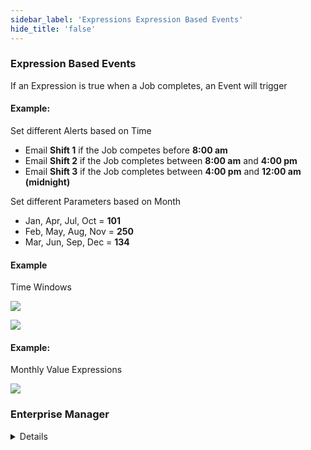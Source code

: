```yaml
---
sidebar_label: 'Expressions Expression Based Events'
hide_title: 'false'
---
```


### Expression Based Events

If an Expression is true when a Job completes, an Event will trigger

#### Example:

Set different Alerts based on Time

* Email **Shift 1** if the Job competes before **8:00 am**  
* Email **Shift 2** if the Job completes between **8:00 am** and **4:00 pm**  
* Email **Shift 3** if the Job completes between **4:00 pm** and **12:00 am (midnight)**  

Set different Parameters based on Month  

* Jan, Apr, Jul, Oct = **101**  
* Feb, May, Aug, Nov = **250**  
* Mar, Jun, Sep, Dec = **134**  

#### Example 

Time Windows

![](../static/imgadvanced/EventTriggerDetails_Expressions_sm.png)

![](../static/imgadvanced/Expression_Event_Email_SM.png)
  

#### Example:

Monthly Value Expressions 

![](../static/imgadvanced/expression_events_monthly_sm.png)


### Enterprise Manager

<details>

#### Expression Based Events

If an Expression is true when a Job completes, an Event will trigger

#### Example:

Set different Alerts based on Time

* Email **Shift 1** if the Job competes before **8:00 am**  
* Email **Shift 2** if the Job completes between **8:00 am** and **4:00 pm**  
* Email **Shift 3** if the Job completes between **4:00 pm** and **12:00 am (midnight)**  

Set different Parameters based on Month  

* Jan, Apr, Jul, Oct = **101**  
* Feb, May, Aug, Nov = **250**  
* Mar, Jun, Sep, Dec = **134**  

#### Example 

Time Windows

![](../static/imgadvanced/EventTrigger.png)
![](../static/imgadvanced/TriggerDetails.png)
![](../static/imgadvanced/EventNotify.png)

#### Example:

Monthly Value Expressions 

![](../static/imgadvanced/ExpressionMonthly.png)

</details>